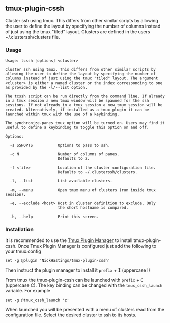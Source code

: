 ## tmux-plugin-cssh

Cluster ssh using tmux. This differs from other similar scripts by
allowing the user to define the layout by specifying the number of
columns instead of just using the tmux "tiled" layout. Clusters are
defined in the users ~/.clusterssh/clusters file.

### Usage

```
Usage: tcssh [options] <cluster>

Cluster ssh using tmux. This differs from other similar scripts by
allowing the user to define the layout by specifying the number of
columns instead of just using the tmux "tiled" layout. The argument
<cluster> is either a named cluster or the index corresponding to one
as provided by the -l/--list option.

The tcssh script can be run directly from the command line. If already
in a tmux session a new tmux window will be spawned for the ssh
sessions. If not already in a tmux session a new tmux session will be
created. Alternatively, if installed as a tmux-plugin it can be
launched within tmux with the use of a keybinding.

The synchronize-panes tmux option will be turned on. Users may find it
useful to define a keybinding to toggle this option on and off.

Options:

  -s SSHOPTS           Options to pass to ssh.

  -c N                 Number of columns of panes.
                       Defaults to 2.

  -f <file>            Location of the cluster configuration file.
                       Defaults to ~/.clusterssh/clusters.

  -l, --list           List available clusters.

  -m, --menu           Open tmux menu of clusters (run inside tmux session).

  -e, --exclude <host> Host in cluster definition to exclude. Only 
                       the short hostname is compared.

  -h, --help           Print this screen.
```

### Installation

It is recommended to use the [Tmux Plugin
Manager](https://github.com/tmux-plugins/tpm) to install
tmux-plugin-cssh. Once Tmux Plugin Manager is configured just add the following to your tmux.config
```
set -g @plugin 'NickHastings/tmux-plugin-cssh'
```
Then instruct the plugin manager to install it `prefix` + <kbd>I</kbd> (uppercase I)

From tmux the tmux-plugin-cssh can be launched with  `prefix` + <kbd>C</kbd> (uppercase C).
The key binding can be changed with the `tmux_cssh_launch` variable. For example
```
set -g @tmux_cssh_launch 'z'
```

When launched you will be presented with a menu of clusters read from
the configuration file. Select the desired cluster to ssh to its
hosts.

